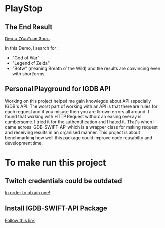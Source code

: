 #  PlayStop
## The End Result
[Demo (YouTube Short](https://youtube.com/shorts/vsDFVuusTj8)

In this Demo, I search for :
- "God of War"
- "Legend of Zelda"
- "Botw" (meaning Breath of the Wild)
and the results are convincing even with shortforms.

## Personal Playground for IGDB API

Working on this project helped me gain knowlegde about API especially IGDB's API. The worst part of working with an API is that there are rules for each request and if you misuse then you are thrown errors all around. I found that working with HTTP Request without an easing overlay is cumbersome. I tried it for the authentification and I hated it. That's when I came across IGDB-SWIFT-API which is a wrapper class for making request and receiving results in an organised manner.
This project is about benchmarking how well this package could improve code reusabilty and development time.

# To make run this project
## Twitch credentials could be outdated
[In order to obtain one!](https://api-docs.igdb.com/#about)

## Install IGDB-SWIFT-API Package
[Follow this link](https://github.com/husnjak/IGDB-SWIFT-API)
